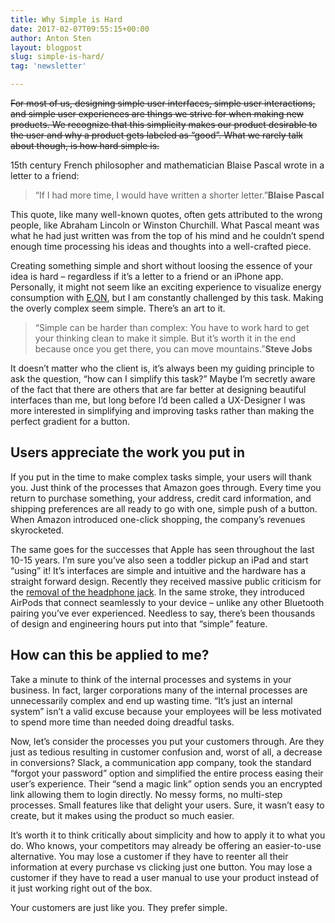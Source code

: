 ```yaml
---
title: Why Simple is Hard
date: 2017-02-07T09:55:15+00:00
author: Anton Sten
layout: blogpost
slug: simple-is-hard/
tag: 'newsletter'

---
```

~~For most of us, designing simple user interfaces, simple user interactions, and simple user experiences are things we strive for when making new products. We recognize that this simplicity makes our product desirable to the user and why a product gets labeled as “good”. What we rarely talk about though, is how hard simple is.~~

15th century French philosopher and mathematician Blaise Pascal wrote in a letter to a friend:
>“If I had more time, I would have written a shorter letter.”**Blaise Pascal**

This quote, like many well-known quotes, often gets attributed to the wrong people, like Abraham Lincoln or Winston Churchill. What Pascal meant was what he had just written was from the top of his mind and he couldn’t spend enough time processing his ideas and thoughts into a well-crafted piece.

Creating something simple and short without loosing the essence of your idea is hard &#8211; regardless if it’s a letter to a friend or an iPhone app. Personally, it might not seem like an exciting experience to visualize energy consumption with <a href="https://www.antonsten.com/case/eon/" target="_blank">E.ON</a>, but I am constantly challenged by this task. Making the overly complex seem simple. There’s an art to it.

>“Simple can be harder than complex: You have to work hard to get your thinking clean to make it simple. But it’s worth it in the end because once you get there, you can move mountains.”**Steve Jobs**

It doesn’t matter who the client is, it’s always been my guiding principle to ask the question, “how can I simplify this task?” Maybe I’m secretly aware of the fact that there are others that are far better at designing beautiful interfaces than me, but long before I’d been called a UX-Designer I was more interested in simplifying and improving tasks rather than making the perfect gradient for a button.

## Users appreciate the work you put in

If you put in the time to make complex tasks simple, your users will thank you. Just think of the processes that Amazon goes through. Every time you return to purchase something, your address, credit card information, and shipping preferences are all ready to go with one, simple push of a button. When Amazon introduced one-click shopping, the company&#8217;s revenues skyrocketed.

The same goes for the successes that Apple has seen throughout the last 10-15 years. I’m sure you’ve also seen a toddler pickup an iPad and start “using” it! It’s interfaces are simple and intuitive and the hardware has a straight forward design. Recently they received massive public criticism for the <a href="https://www.antonsten.com/apple/" target="_blank">removal of the headphone jack</a>. In the same stroke, they introduced AirPods that connect seamlessly to your device &#8211; unlike any other Bluetooth pairing you’ve ever experienced. Needless to say, there’s been thousands of design and engineering hours put into that “simple” feature.

## How can this be applied to me?

Take a minute to think of the internal processes and systems in your business. In fact, larger corporations many of the internal processes are unnecessarily complex and end up wasting time. “It’s just an internal system” isn’t a valid excuse because your employees will be less motivated to spend more time than needed doing dreadful tasks.

Now, let’s consider the processes you put your customers through. Are they just as tedious resulting in customer confusion and, worst of all, a decrease in conversions? Slack, a communication app company, took the standard “forgot your password” option and simplified the entire process easing their user’s experience. Their “send a magic link” option sends you an encrypted link allowing them to login directly. No messy forms, no multi-step processes. Small features like that delight your users. Sure, it wasn’t easy to create, but it makes using the product so much easier.

It&#8217;s worth it to think critically about simplicity and how to apply it to what you do. Who knows, your competitors may already be offering an easier-to-use alternative. You may lose a customer if they have to reenter all their information at every purchase vs clicking just one button. You may lose a customer if they have to read a user manual to use your product instead of it just working right out of the box.

Your customers are just like you. They prefer simple.

